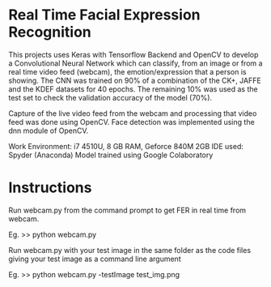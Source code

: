 # Real Time Facial Expression Recognition

This projects uses Keras with Tensorflow Backend and OpenCV to develop a Convolutional Neural Network which can classify, from an image or from a real time video feed (webcam), the emotion/expression that a person is showing. The CNN was trained on 90% of a combination of the CK+, JAFFE and the KDEF datasets for 40 epochs. The remaining 10% was used as the test set to check the validation accuracy of the model (70%).

Capture of the live video feed from the webcam and processing that video feed was done using OpenCV. Face detection was implemented using the dnn module of OpenCV.

Work Environment: i7 4510U, 8 GB RAM, Geforce 840M 2GB
IDE used: Spyder (Anaconda)
Model trained using Google Colaboratory

# Instructions

Run webcam.py from the command prompt to get FER in real time from webcam.

Eg. >> python webcam.py

Run webcam.py with your test image in the same folder as the code files giving your test image as a command line argument

Eg. >> python webcam.py -testImage test_img.png
